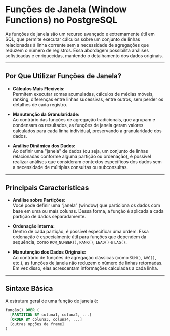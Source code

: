 # Funções de Janela (Window Functions) no PostgreSQL

As funções de janela são um recurso avançado e extremamente útil em SQL, que permite executar cálculos sobre um conjunto de linhas relacionadas à linha corrente sem a necessidade de agregações que reduzem o número de registros. Essa abordagem possibilita análises sofisticadas e enriquecidas, mantendo o detalhamento dos dados originais.

---

## Por Que Utilizar Funções de Janela?

- **Cálculos Mais Flexíveis:**  
  Permitem executar somas acumuladas, cálculos de médias móveis, ranking, diferenças entre linhas sucessivas, entre outros, sem perder os detalhes de cada registro.

- **Manutenção da Granularidade:**  
  Ao contrário das funções de agregação tradicionais, que agrupam e condensam os resultados, as funções de janela geram valores calculados para cada linha individual, preservando a granularidade dos dados.

- **Análise Dinâmica dos Dados:**  
  Ao definir uma "janela" de dados (ou seja, um conjunto de linhas relacionadas conforme alguma partição ou ordenação), é possível realizar análises que consideram contextos específicos dos dados sem a necessidade de múltiplas consultas ou subconsultas.

---

## Principais Características

- **Análise sobre Partições:**  
  Você pode definir uma “janela” (window) que particiona os dados com base em uma ou mais colunas. Dessa forma, a função é aplicada a cada partição de dados separadamente.

- **Ordenação Interna:**  
  Dentro de cada partição, é possível especificar uma ordem. Essa ordenação é especialmente útil para funções que dependem da sequência, como `ROW_NUMBER()`, `RANK()`, `LEAD()` e `LAG()`.

- **Manutenção dos Dados Originais:**  
  Ao contrário de funções de agregação clássicas (como `SUM()`, `AVG()`, etc.), as funções de janela não reduzem o número de linhas retornadas. Em vez disso, elas acrescentam informações calculadas a cada linha.

---

## Sintaxe Básica

A estrutura geral de uma função de janela é:

```sql
função() OVER (
  [PARTITION BY coluna1, coluna2, ...]
  [ORDER BY coluna3, coluna4, ...]
  [outras opções de frame]
)